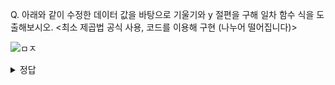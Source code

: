 Q. 아래와 같이 수정한 데이터 값을 바탕으로 기울기와 y 절편을 구해 일차 함수 식을 도출해보시오. <최소 제곱법 공식 사용, 코드를 이용해 구현 (나누어 떨어집니다)>

![ㅁㅈ](https://github.com/sejongsmarcle/2024_Winter_Ai_study/assets/128315452/3029a2eb-f901-47ce-a61e-83edee9db118)

<details>
  <summary> 정답 </summary>
![정답 코드](https://github.com/sejongsmarcle/2024_Winter_Ai_study/assets/128315452/1629490e-60be-46ff-a0eb-060f3d6e3402)
  
 y = 4.25x + 72.25
</details>
